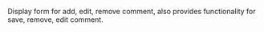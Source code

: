 Display form for add, edit, remove comment, also provides functionality for save, remove, edit comment.
